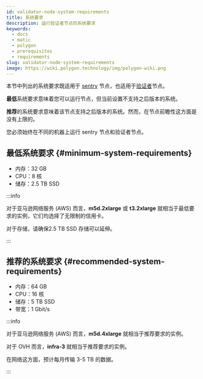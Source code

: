 ```yaml
---
id: validator-node-system-requirements
title: 系统要求
description: 运行验证者节点的系统要求
keywords:
  - docs
  - matic
  - polygon
  - prerequisites
  - requirements
slug: validator-node-system-requirements
image: https://wiki.polygon.technology/img/polygon-wiki.png
---
```


本节中列出的系统要求既适用于 [sentry](/docs/maintain/glossary.md#sentry) 节点，也适用于[验证者](/docs/maintain/glossary.md#validator)节点。

**最低**系统要求意味着您可以运行节点，但当前设置不支持之后版本的系统。

**推荐**的系统要求意味着该节点支持之后版本的系统。然而，在节点前瞻性这方面是没有上限的。

您必须始终在不同的机器上运行 sentry 节点和验证者节点。

## 最低系统要求 {#minimum-system-requirements}

* 内存：32 GB
* CPU：8 核
* 储存：2.5 TB SSD

:::info

对于亚马逊网络服务 (AWS) 而言，**m5d.2xlarge** 或 **t3.2xlarge** 就相当于最低要求的实例，它们均选择了无限制的信用卡。

对于存储，请确保2.5 TB SSD 存储可以延伸。

:::

## 推荐的系统要求 {#recommended-system-requirements}

* 内存：64 GB
* CPU：16 核
* 储存：5 TB SSD
* 带宽：1 Gbit/s

:::info

对于亚马逊网络服务 (AWS) 而言，**m5d.4xlarge** 就相当于推荐要求的实例。

对于 OVH 而言，**infra-3** 就相当于推荐要求的实例。

在网络这方面，预计每月传输 3-5 TB 的数据。

:::
